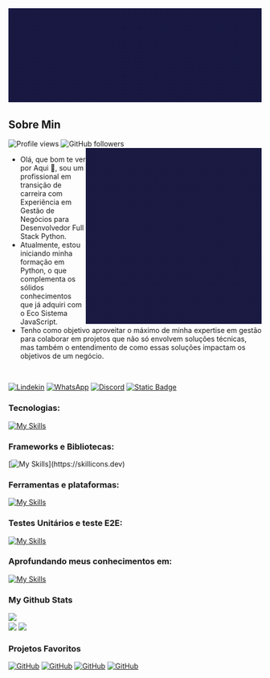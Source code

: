 
  
<div align="center">
<img src="https://github.com/emmanuelmarcosdeoliveira/servidor-estatico/blob/main/github/emmanuelOliveira.gif" /><br>
</div>

## Sobre Min 

 
  <div align="left">
<img src="https://komarev.com/ghpvc/?username=emmanuelmarcosdeoliveira&color=yellow" alt="Profile views" />
<img alt="GitHub followers" src="https://img.shields.io/github/followers/emmanuelmarcosdeoliveira">
  </div>



<img align="right" width="350" src="https://github.com/emmanuelmarcosdeoliveira/servidor-estatico/blob/main/github/box.gif" />  


<div>
  <ul>
<li>	Olá,  que bom te ver por Aqui 🖖, sou um profissional em transição de carreira com Experiência em Gestão de Negócios para Desenvolvedor Full Stack Python.</li>
<li>Atualmente, estou iniciando minha formação em Python, o que complementa os sólidos conhecimentos que já adquiri com o Eco Sistema JavaScript.</li>	
<li>Tenho como objetivo aproveitar o máximo de minha expertise em gestão para colaborar em projetos que não só envolvem soluções técnicas, mas também o entendimento de como essas soluções impactam os objetivos de um negócio.</li>

</ul>
  </div>                 

<br>

[![Lindekin](https://img.shields.io/badge/--path?style=social&logo=Linkedin&logoColor=%230664C1&logoSize=auto&label=Linkedin&labelColor=%23fff&cacheSeconds=https%3A%2F%2Fwww.linkedin.com%2Fin%2Femmanuel-marcos-oliveira%2F)](https://www.linkedin.com/in/emmanuel-marcos-oliveira/)
[![WhatsApp](https://img.shields.io/badge/--path?style=social&logo=WhatsApp&logoColor=%231F3833&logoSize=auto&label=WhatsApp&color=%23fff&cacheSeconds=https%3A%2F%2Fwa.me%2F5511968336094
)](https://wa.me/5511968336094)
[![Discord](https://img.shields.io/badge/--path?style=social&logo=discord&logoSize=auto&label=Discord&color=%23fff&cacheSeconds=https%3A%2F%2Fdiscord.com%2Finvite%2FjabEup5kEr
)](https://discord.com/invite/jabEup5kEr)
<a href="mailto:emmanuelmarcosdeoliveira@gmail.com"><img alt="Static Badge" src="https://img.shields.io/badge/--path?style=social&logo=Gmail&logoSize=auto&label=Gmail&cacheSeconds=--query&link=mailto%3Adev-oliveira%40outlook.com.br%22"> </a>

</div>   
   
### Tecnologias:
   [![My Skills](https://skillicons.dev/icons?i=html,css,js,typescript,sass,less,bootstrap,gulp,git,github)](https://skillicons.dev)
       
### Frameworks e Bibliotecas:             
   [![My Skills](https://skillicons.dev/icons?i=vue,react,styledcomponents,tailwind,redux,vite,)](https://skillicons.dev)

### Ferramentas e plataformas:
   [![My Skills](https://skillicons.dev/icons?i=vscode,linux,bash,pnpm,yarn,npm,vim,vercel,figma)](https://skillicons.dev)

### Testes Unitários e teste E2E:
[![My Skills](https://skillicons.dev/icons?i=jest,cypress)](https://skillicons.dev)

### Aprofundando meus conhecimentos em:
   [![My Skills](https://skillicons.dev/icons?i=next,tailwind,nodejs,nest,prisma,postgres,mongodb,mysql,python)](https://skillicons.dev)


### My Github Stats
    
<img width='360' src="https://github-readme-stats.vercel.app/api/top-langs/?username=emmanuelmarcosdeoliveira&theme=react&show_icons=true&hide_border=true&layout=compact" />  

<div>
<img height='160' src="https://github-readme-stats.vercel.app/api?username=emmanuelmarcosdeoliveira&theme=react&show_icons=true&hide_border=true&count_private=true" />
<img height='160'  src="https://github-readme-streak-stats.herokuapp.com/?user=emmanuelmarcosdeoliveira&theme=react&hide_border=true" /> 
</div>


### Projetos Favoritos

<!--<table aling="center">
<tr>
<tr align="center">
<th  colspan="2">Meus Projetos Favoritos</th>
</tr>
<td>
<div>
<a href="https://github.com/emmanuelmarcosdeoliveira/bikcraft"><img   alt="GitHub" src="https://github-readme-stats.vercel.app/api/pin/?username=emmanuelmarcosdeoliveira&show_icons=true&theme=react&repo=bikcraft"/></a>
</div>
<div>
<a href="https://github.com/emmanuelmarcosdeoliveira/portfolio-github"><img   alt="GitHub" src="https://github-readme-stats.vercel.app/api/pin/?username=emmanuelmarcosdeoliveira&show_icons=true&theme=react&repo=portfolio-github"/></a>
</div>
</td>
<td>
<div>
<a href="https://github.com/emmanuelmarcosdeoliveira/animais-fantasticos"><img   alt="GitHub" src="https://github-readme-stats.vercel.app/api/pin/?username=emmanuelmarcosdeoliveira&show_icons=true&theme=react&repo=animais-fantasticos"/></a>
</div>
<div>
<a href="https://github.com/emmanuelmarcosdeoliveira/to-do_vue_ebac"><img   alt="GitHub" src="https://github-readme-stats.vercel.app/api/pin/?username=emmanuelmarcosdeoliveira&show_icons=true&theme=react&repo=to-do_vue_ebac"/></a>
</div>
</td>
</tr>
<table>
-->
<a href="https://github.com/emmanuelmarcosdeoliveira/bikcraft"><img   alt="GitHub" src="https://github-readme-stats.vercel.app/api/pin/?username=emmanuelmarcosdeoliveira&show_icons=true&theme=react&repo=bikcraft"/></a>
<a href="https://github.com/emmanuelmarcosdeoliveira/contac-list"><img   alt="GitHub" src="https://github-readme-stats.vercel.app/api/pin/?username=emmanuelmarcosdeoliveira&show_icons=true&theme=react&repo=contac-list"/></a>
<a href="https://github.com/emmanuelmarcosdeoliveira/dogs-ofs"><img   alt="GitHub" src="https://github-readme-stats.vercel.app/api/pin/?username=emmanuelmarcosdeoliveira&show_icons=true&theme=react&repo=dogs-ofs"/></a>
<a href="https://github.com/emmanuelmarcosdeoliveira/eplay-ofs"><img   alt="GitHub" src="https://github-readme-stats.vercel.app/api/pin/?username=emmanuelmarcosdeoliveira&show_icons=true&theme=react&repo=eplay-ofs"/></a>
